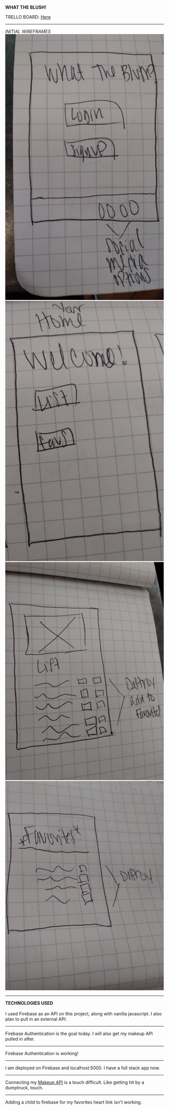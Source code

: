 **WHAT THE BLUSH!**

TRELLO BOARD: <a href="https://trello.com/b/zbAR4Cho/project-4">Here</a>

----------

*INITIAL WIREFRAMES*
<img src="/main.jpg"> <br>
<img src="/home.jpg"> <br>
<img src="/list.jpg"> <br>
<img src="/favs.jpg"> 

-------------

**TECHNOLOGIES USED** <br>	
I used Firebase as an API on this project, along with vanilla javascript. I also plan to pull in an external API.

-----------

Firebase Authentication is the goal today. I will also get my makeup API pulled in after.

-------------

Firebase Authentication is working!

-------------

I am deployed on Firebase and localhost:5000. I have a full stack app now.

-------------

Connecting my <a href="https://makeup-api.herokuapp.com/">Makeup API</a> is a touch difficult. Like getting hit by a dumptruck, touch.

------------

Adding a child to firebase for my favorites heart link isn't working. 